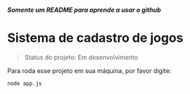 <h5>Somente um README para aprende a usar o github</h5>

<h1>Sistema de cadastro de jogos</h1>

> Status do projeto: Em desenvolvimento

Para roda esse projeto em sua máquina, por favor digite:

```
node app.js
```
